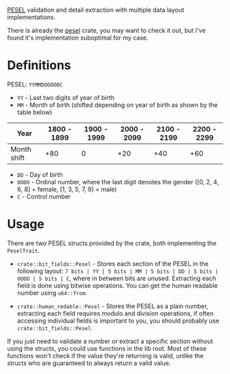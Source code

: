 [PESEL](https://en.wikipedia.org/wiki/PESEL) validation and detail extraction with multiple data layout implementations.

There is already the [pesel](https://docs.rs/pesel/latest/pesel/index.html) crate, you may want to check it out, but I've found it's implementation suboptimal for my case.

# Definitions

PESEL: `YYMMDDOOOOC`

- `YY` - Last two digits of year of birth
- `MM` - Month of birth (shifted depending on year of birth as shown by the table below)

| Year        | 1800 - 1899 | 1900 - 1999 | 2000 - 2099 | 2100 - 2199 | 2200 - 2299 |
|-------------|-------------|-------------|-------------|-------------|-------------|
| Month shift | +80         | 0           | +20         | +40         | +60         |

- `DD` - Day of birth
- `OOOO` - Ordinal number, where the last digit denotes the gender ([0, 2, 4, 6, 8] = female, [1, 3, 5, 7, 9] = male)
- `C` - Control number

# Usage

There are two PESEL structs provided by the crate, both implementing the `PeselTrait`.

- `crate::bit_fields::Pesel` - Stores each section of the PESEL in the following layout: `7 bits | YY | 5 bits | MM | 5 bits | DD | 5 bits | OOOO | 5 bits | C`, where in between bits are unused. Extracting each field is done using bitwise operations. You can get the human readable number using `u64::from`.

- `crate::human_redable::Pesel` - Stores the PESEL as a plain number, extracting each field requires modulo and division operations, if often accessing individual fields is important to you, you should probably use `crate::bit_fields::Pesel`.

If you just need to validate a number or extract a specific section without using the structs, you could use functions in the lib root. Most of these functions won't check if the value they're returning is valid, unlike the structs who are guaranteed to always return a valid value.
